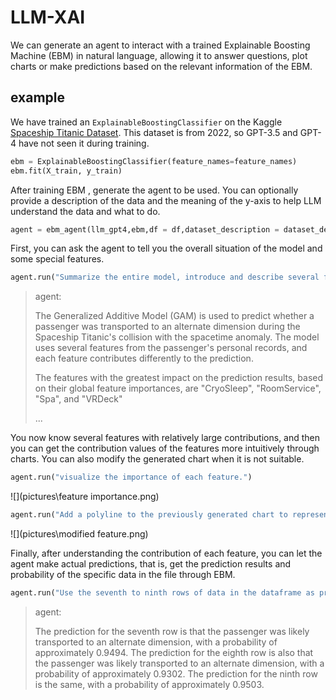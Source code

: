 # LLM-XAI

We can generate an agent to interact with a trained Explainable Boosting Machine (EBM) in natural language, allowing it to answer questions, plot charts or make predictions based on the relevant information of the EBM.

## example

We have trained an `ExplainableBoostingClassifier` on the Kaggle [Spaceship Titanic Dataset](https://www.kaggle.com/competitions/spaceship-titanic/overview). This dataset is from 2022, so GPT-3.5 and GPT-4 have not seen it during training.

```python
ebm = ExplainableBoostingClassifier(feature_names=feature_names)
ebm.fit(X_train, y_train)
```

After training EBM , generate the agent to be used. You can optionally provide a description of the data and the meaning of the y-axis to help LLM understand the data and what to do.

```python
agent = ebm_agent(llm_gpt4,ebm,df = df,dataset_description = dataset_description,y_axis_description = y_axis_description)
```

First, you can ask the agent to tell you the overall situation of the model and some special features.

```python
agent.run("Summarize the entire model, introduce and describe several features that have a greater impact on the prediction results.")
```

> agent:
>
> The Generalized Additive Model (GAM) is used to predict whether a passenger was transported to an alternate dimension during the Spaceship Titanic's collision with the spacetime anomaly. The model uses several features from the passenger's personal records, and each feature contributes differently to the prediction. 
>
> The features with the greatest impact on the prediction results, based on their global feature importances, are "CryoSleep", "RoomService", "Spa", and "VRDeck"
>
> ...

You now know several features with relatively large contributions, and then you can get the contribution values of the features more intuitively through charts. You can also modify the generated chart when it is not suitable.

```python
agent.run("visualize the importance of each feature.")
```

![](pictures\feature importance.png)



```python
agent.run("Add a polyline to the previously generated chart to represent the changing trend of the importance of each feature.")
```

![](pictures\modified feature.png)

Finally, after understanding the contribution of each feature, you can let the agent make actual predictions, that is, get the prediction results and probability of the specific data in the file through EBM.

```python
agent.run("Use the seventh to ninth rows of data in the dataframe as prediction samples and tell me the prediction results of each row.")
```

> agent:
> 
> The prediction for the seventh row is that the passenger was likely transported to an alternate dimension, with a probability of approximately 0.9494. The prediction for the eighth row is also that the passenger was likely transported to an alternate dimension, with a probability of approximately 0.9302. The prediction for the ninth row is the same, with a probability of approximately 0.9503.

